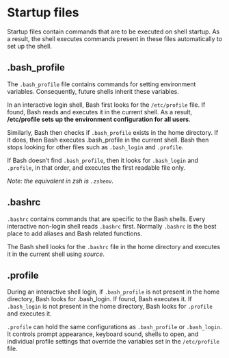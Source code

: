 # Startup files

Startup files contain commands that are to be executed on shell startup. As a result, the shell executes commands present in these files automatically to set up the shell.

## .bash_profile

The `.bash_profile` file contains commands for setting environment variables. Consequently, future shells inherit these variables.

In an interactive login shell, Bash first looks for the `/etc/profile` file. If found, Bash reads and executes it in the current shell. As a result, __/etc/profile sets up the environment configuration for all users__.

Similarly, Bash then checks if `.bash_profile` exists in the home directory. If it does, then Bash executes .bash_profile in the current shell. Bash then stops looking for other files such as `.bash_login` and `.profile`.

If Bash doesn’t find `.bash_profile`, then it looks for `.bash_login` and `.profile`, in that order, and executes the first readable file only.

_Note: the equivalent in zsh is `.zshenv`._

## .bashrc

`.bashrc` contains commands that are specific to the Bash shells. Every interactive non-login shell reads `.bashrc` first. Normally `.bashrc` is the best place to add aliases and Bash related functions.

The Bash shell looks for the `.bashrc` file in the home directory and executes it in the current shell using _source_.

## .profile

During an interactive shell login, if `.bash_profile` is not present in the home directory, Bash looks for .bash_login. If found, Bash executes it. If `.bash_login` is not present in the home directory, Bash looks for `.profile` and executes it.

`.profile` can hold the same configurations as `.bash_profile` or `.bash_login`. It controls prompt appearance, keyboard sound, shells to open, and individual profile settings that override the variables set in the `/etc/profile` file.
